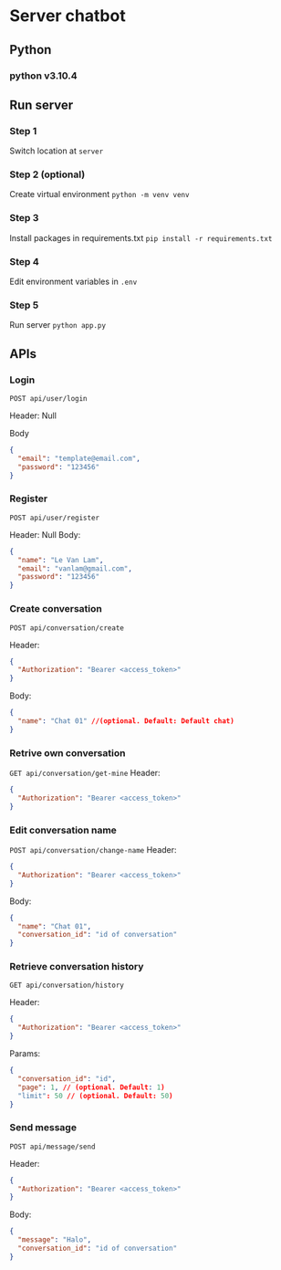 # Server chatbot

## Python

### python v3.10.4

## Run server

### Step 1

Switch location at `server`

### Step 2 (optional)

Create virtual environment
`python -m venv venv`

### Step 3

Install packages in requirements.txt
`pip install -r requirements.txt`

### Step 4

Edit environment variables in `.env`

### Step 5

Run server
`python app.py`

## APIs

### Login

`POST api/user/login`

Header: Null

Body

```json
{
  "email": "template@email.com",
  "password": "123456"
}
```

### Register

`POST api/user/register`

Header: Null
Body:

```json
{
  "name": "Le Van Lam",
  "email": "vanlam@gmail.com",
  "password": "123456"
}
```

### Create conversation

`POST api/conversation/create`

Header:

```json
{
  "Authorization": "Bearer <access_token>"
}
```

Body:

```json
{
  "name": "Chat 01" //(optional. Default: Default chat)
}
```

### Retrive own conversation

`GET api/conversation/get-mine`
Header:

```json
{
  "Authorization": "Bearer <access_token>"
}
```

### Edit conversation name

`POST api/conversation/change-name`
Header:

```json
{
  "Authorization": "Bearer <access_token>"
}
```

Body:

```json
{
  "name": "Chat 01",
  "conversation_id": "id of conversation"
}
```

### Retrieve conversation history

`GET api/conversation/history`

Header:

```json
{
  "Authorization": "Bearer <access_token>"
}
```

Params:

```json
{
  "conversation_id": "id",
  "page": 1, // (optional. Default: 1)
  "limit": 50 // (optional. Default: 50)
}
```

### Send message

`POST api/message/send`

Header:

```json
{
  "Authorization": "Bearer <access_token>"
}
```

Body:

```json
{
  "message": "Halo",
  "conversation_id": "id of conversation"
}
```
